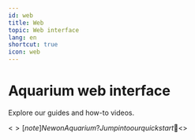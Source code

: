 ```yaml
---
id: web
title: Web
topic: Web interface
lang: en
shortcut: true
icon: web
---
```


# Aquarium web interface

Explore our guides and how-to videos.

<$>[note]
New on Aquarium ? Jump into our quickstart 🚀
<$>